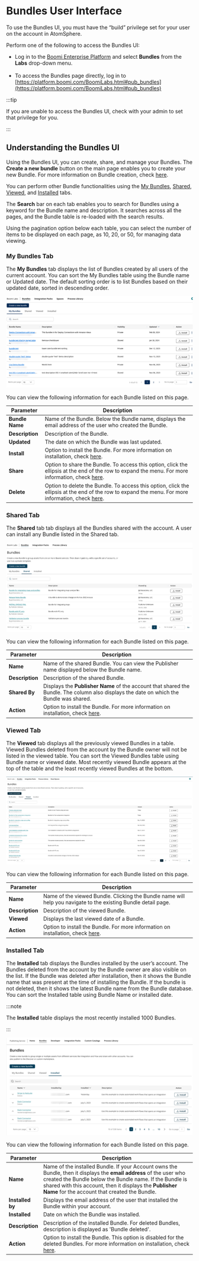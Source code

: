 
# Bundles User Interface 

<head>
  <meta name="guidename" content="Bundles"/>
  <meta name="context" content="a611179b-af54-4b3f-8980-6883c2b24bd4"/>
</head>

To use the Bundles UI, you must have the “build” privilege set for your user on the account in AtomSphere. 

Perform one of the following to access the Bundles UI:

* Log in to the [Boomi Enterprise Platform](https://platform.boomi.com/#login) and select **Bundles** from the **Labs** drop-down menu.<br/><br/>
* To access the Bundles page directly, log in to [https://platform.boomi.com/BoomiLabs.html#pub_bundles](https://platform.boomi.com/BoomiLabs.html#pub_bundles)

:::tip

If you are unable to access the Bundles UI, check with your admin to set that privilege for you.

:::

## Understanding the Bundles UI

Using the Bundles UI, you can create, share, and manage your Bundles. The **Create a new bundle** button on the main page enables you to create your new Bundle. For more information on Bundle creation, check  [here](./bundles_Creating_a_Bundle.md).

You can perform other Bundle functionalities using the [My Bundles](#my-bundles-tab), [Shared](#shared-tab), [Viewed](#viewed-tab), and [Installed](#installed-tab) tabs.

The **Search** bar on each tab enables you to search for Bundles using a keyword for the Bundle name and description. It searches across all the pages, and the Bundle table is re-loaded with the search results.

Using the pagination option below each table, you can select the number of items to be displayed on each page, as 10, 20, or 50, for managing data viewing.

### **My Bundles** Tab

The **My Bundles** tab displays the list of Bundles created by all users of the current account. You can sort the My Bundles table using the Bundle name or Updated date. The default sorting order is to list Bundles based on their updated date, sorted in descending order.

![](Images/img_bundles_my_bundles.png)

You can view the following information for each Bundle listed on this page.

| **Parameter** | **Description** |
| --- | --- | 
| **Bundle Name** | Name of the Bundle. Below the Bundle name, displays the email address of the user who created the Bundle. |
| **Description** | Description of the Bundle. |
| **Updated** | The date on which the Bundle was last updated. |
| **Install** | Option to install the Bundle. For more information on installation, check [here](./bundles_Installing_a_Bundle.md). |
| **Share** | Option to share the Bundle. To access this option, click the ellipsis at the end of the row to expand the menu. For more information, check [here](./bundles_Sharing_a_Bundle.md).|
| **Delete** | Option to delete the Bundle. To access this option, click the ellipsis at the end of the row to expand the menu. For more information, check [here](./bundles_Deleting_a_Bundle.md).|

### **Shared** Tab

The **Shared** tab tab displays all the Bundles shared with the account. A user can install any Bundle listed in the Shared tab.

 ![Shared](./Images/img_bundles_shared_tab.png)

You can view the following information for each Bundle listed on this page.

| **Parameter** |  **Description** |
| --- | --- | 
| **Name** | Name of the shared Bundle. You can view the Publisher name displayed below the Bundle name. |
| **Description** | Description of the shared Bundle. |
| **Shared By** | Displays the **Publisher Name** of the account  that shared the Bundle. The column also displays the date on which the Bundle was shared. |
| **Action** | Option to install the Bundle. For more information on installation, check [here](./bundles_Installing_a_Bundle.md). |

### **Viewed** Tab

The **Viewed** tab displays all the previously viewed Bundles in a table. 
Viewed Bundles deleted from the account by the Bundle owner will not be listed in the viewed table. 
You can sort the Viewed Bundles table using Bundle name or viewed date. Most recently viewed Bundle appears at the top of the table and the least recently viewed Bundles at the bottom. 

 ![Viewed](./Images/img_bundles_viewed_tab.png)

You can view the following information for each Bundle listed on this page.

| **Parameter** |  **Description** |
| --- | --- | 
| **Name** | Name of the viewed Bundle. Clicking the Bundle name will help you navigate to the existing Bundle detail page. |
| **Description** | Description of the viewed Bundle. |
| **Viewed** | Displays the last viewed date of a Bundle. |
| **Action** | Option to install the Bundle. For more information on installation, check [here](./bundles_Installing_a_Bundle.md). |

### **Installed** Tab

The **Installed** tab displays the Bundles installed by the user’s account. The Bundles deleted from the account by the Bundle owner are also visible on the list. If the Bundle was deleted after installation, then it shows the Bundle name that was present at the time of installing the Bundle. If the bundle is not deleted, then it shows the latest Bundle name from the Bundle database.  You can sort the Installed table using Bundle Name or installed date.

:::note

The **Installed** table displays the most recently installed 1000 Bundles.

:::

![Installed](./Images/img_bundles_installed_tab_new.png)

You can view the following information for each Bundle listed on this page.


| **Parameter** | **Description** | 
| --- | --- | 
| **Name** | Name of the installed Bundle. If your Account owns the Bundle, then it displays the **email address** of the user who created the Bundle below the Bundle name. If the Bundle is shared with this account, then it displays the **Publisher Name** for the account that created the Bundle. |
| **Installed by** |Displays the email address of the user that installed the Bundle within your account. |
| **Installed** | Date on which the Bundle was installed. |
| **Description** | Description of the installed Bundle. For deleted Bundles, description is displayed as 'Bundle deleted'.|
| **Action** | Option to install the Bundle. This option is disabled for the deleted Bundles. For more information on installation, check [here](./bundles_Installing_a_Bundle.md).  |

